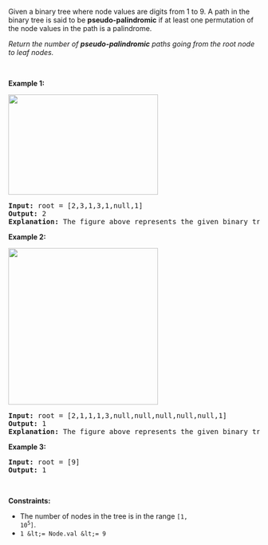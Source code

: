 Given a binary tree where node values are digits from 1 to 9. A path in the binary tree is said to be __pseudo-palindromic__ if at least one permutation of the node values in the path is a palindrome.

_Return the number of __pseudo-palindromic__ paths going from the root node to leaf nodes._

&nbsp;

__Example 1:__

<img alt="" src="https://assets.leetcode.com/uploads/2020/05/06/palindromic_paths_1.png" style="width: 300px; height: 201px;"/>

<pre>
<strong>Input:</strong> root = [2,3,1,3,1,null,1]
<strong>Output:</strong> 2 
<strong>Explanation:</strong> The figure above represents the given binary tree. There are three paths going from the root node to leaf nodes: the red path [2,3,3], the green path [2,1,1], and the path [2,3,1]. Among these paths only red path and green path are pseudo-palindromic paths since the red path [2,3,3] can be rearranged in [3,2,3] (palindrome) and the green path [2,1,1] can be rearranged in [1,2,1] (palindrome).
</pre>

__Example 2:__

<strong><img alt="" src="https://assets.leetcode.com/uploads/2020/05/07/palindromic_paths_2.png" style="width: 300px; height: 314px;"/></strong>

<pre>
<strong>Input:</strong> root = [2,1,1,1,3,null,null,null,null,null,1]
<strong>Output:</strong> 1 
<strong>Explanation:</strong> The figure above represents the given binary tree. There are three paths going from the root node to leaf nodes: the green path [2,1,1], the path [2,1,3,1], and the path [2,1]. Among these paths only the green path is pseudo-palindromic since [2,1,1] can be rearranged in [1,2,1] (palindrome).
</pre>

__Example 3:__

<pre>
<strong>Input:</strong> root = [9]
<strong>Output:</strong> 1
</pre>

&nbsp;

__Constraints:__

*   The number of nodes in the tree is in the range <code>[1, 10<sup>5</sup>]</code>.
*   `` 1 &lt;= Node.val &lt;= 9 ``